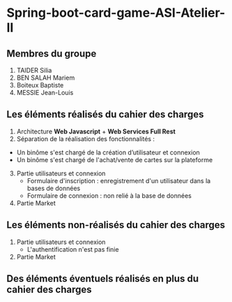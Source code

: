 # Spring-boot-card-game-ASI-Atelier-II

## Membres du groupe
1. TAIDER Silia
2. BEN SALAH Mariem
3. Boiteux Baptiste
4. MESSIE Jean-Louis
## Les éléments réalisés du cahier des charges
1. Architecture __Web Javascript__ + __Web Services Full Rest__
2. Séparation de la réalisation des fonctionnalités :
  * Un binôme s'est chargé de la création d’utilisateur et connexion
  * Un binôme s'est chargé de l'achat/vente de cartes sur la plateforme
3. Partie utilisateurs et connexion 
      * Formulaire d'inscription : enregistrement d'un utilisateur dans la bases de données 
      * Formulaire de connexion : non relié à la base de données 
5. Partie Market
## Les éléments non-réalisés du cahier des charges
1. Partie utilisateurs et connexion
   * L'authentification n'est pas finie
3. Partie Market

## Des éléments éventuels réalisés en plus du cahier des charges
